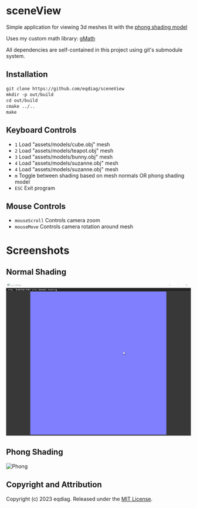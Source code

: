 # sceneView

Simple application for viewing 3d meshes lit with the [phong shading model](https://en.wikipedia.org/wiki/Phong_shading)

Uses my custom math library: [gMath](https://github.com/eqdiag/gMath)

All dependencies are self-contained in this project using git's submodule system.

## Installation


```
git clone https://github.com/eqdiag/sceneView
mkdir -p out/build
cd out/build
cmake ../..
make
```

## Keyboard Controls

  * `1` Load "assets/models/cube.obj" mesh
  * `2` Load "assets/models/teapot.obj" mesh
  * `3` Load "assets/models/bunny.obj" mesh
  * `4` Load "assets/models/suzanne.obj" mesh
  * `4` Load "assets/models/suzanne.obj" mesh
  * `m` Toggle between shading based on mesh normals OR phong shading model
  * `ESC` Exit program


## Mouse Controls
  * `mouseScroll` Controls camera zoom
  * `mouseMove` Controls camera rotation around mesh

# Screenshots
## Normal Shading
![Normal](/screenshots/normal_shade.gif "Normal")
## Phong Shading
![Phong](/screenshots/lighting.gif "Phong")

                       
## Copyright and Attribution
Copyright (c) 2023 eqdiag. Released under the [MIT License](https://github.com/eqdiag/sceneView/blob/main/LICENSE).

